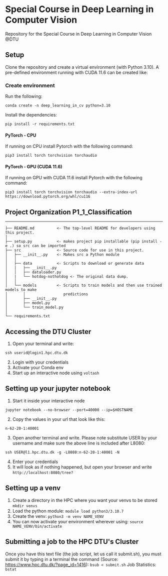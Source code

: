 Special Course in Deep Learning in Computer Vision
==================================================

Repository for the Special Course in Deep Learning in Computer Vision @DTU

## Setup

Clone the repository and create a virtual environment (with Python 3.10). A pre-defined environment running with CUDA 11.6 can be created like:

### Create environment
Run the following:

```
conda create -n deep_learning_in_cv python=3.10
```

Install the dependencies:
```
pip install -r requirements.txt
```

#### PyTorch - CPU
If running on CPU install Pytorch with the following command:

```
pip3 install torch torchvision torchaudio
```

#### PyTorch - GPU (CUDA 11.6)
If running on GPU with CUDA 11.6 install Pytorch with the following command:
```
pip3 install torch torchvision torchaudio --extra-index-url https://download.pytorch.org/whl/cu116
```

## Project Organization P1_1_Classification
------------

    ├── README.md          <- The top-level README for developers using this project.
    │
    ├── setup.py           <- makes project pip installable (pip install -e .) so src can be imported
    ├── src                <- Source code for use in this project.
    │   ├── __init__.py    <- Makes src a Python module
    │   │
    │   ├── data           <- Scripts to download or generate data
    │   |   ├── __init__.py
    │   │   ├── dataloader.py
    │   |   └── hotdog-nothotdog <- The original data dump.
    │   │
    │   └── models         <- Scripts to train models and then use trained models to make
    │       │                 predictions
    │       ├── __init__.py
    │       ├── model.py
    │       └── train_model.py
    │
    └── requirements.txt 

## Accessing the DTU Cluster
1. Open your terminal and write:
```
ssh userid@login1.hpc.dtu.dk
```
2. Login with your credentials
3. Activate your Conda env
4. Start up an interactive node using ```voltash```

## Setting up your jupyter notebook
1. Start it inside your interactive node
```
jupyter notebook --no-browser --port=40000 --ip=$HOSTNAME
```
2. Copy the values in your url that look like this:
```
n-62-20-1:40001
```
3. Open another terminal and write. Please note substitute USER by your username and make sure the above line is included after L8080:
```
ssh USER@l1.hpc.dtu.dk -g -L8080:n-62-20-1:40001 -N
```
4. Enter your credentials
5. It will look as if nothing happened, but open your browser and write ```http://localhost:8080/tree?```

## Setting up a venv
1. Create a directory in the HPC where you want your venvs to be stored
```mkdir venvs```
2. Load the python module:
```module load python3/3.10.7```
3. Create the venv:
```python3 -m venv NAME_VENV```
4. You can now activate your environment wherever using:
```source NAME_VENV/bin/activate```

## Submitting a job to the HPC DTU's Cluster
Once you have this text file (the job script, let us call it submit.sh), you must submit it by typing in a terminal the command (Source: https://www.hpc.dtu.dk/?page_id=1416):
```bsub < submit.sh```
Job Statistics:
```bstat```